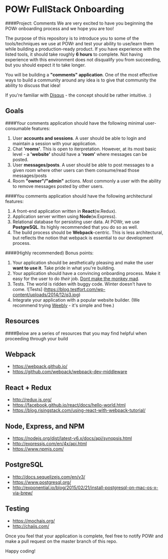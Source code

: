 # POWr FullStack Onboarding
####Project: Comments
We are very excited to have you beginning the POWr onboarding process and we hope you are too!

The purpose of this repository is to introduce you to some of the tools/techniques we use at POWr and test your ability to use/learn them while building a production-ready product.  If you have experience with the listed tools, it should take roughly **6 hours** to complete.  Not having experience with this environment does not disqualify you from succeeding, but you should expect it to take longer.

You will be building a **"comments" application**.  One of the most effective ways to build a community around any idea is to give that community the ability to discuss that idea! 

If you're familiar with [Disqus](https://disqus.com/) - the concept should be rather intuitive. :)

Goals
---
####Your comments application should have the following minimal user-consumable features:

1. User **accounts and sessions**.  A user should be able to login and maintain a session with your application.
2. Chat **'rooms'**.  This is open to iterpretation. However, at its most basic level - a **'website'** should have a **'room'** where messages can be posted.
3. User **messages/posts**.  A user should be able to post messages to a given room where other users can them consume/read those messages/posts
4.  Room **"owner"/"admin"** actions.  Most commonly a user with the ability to remove messages posted by other users.

####You comments application should have the following architectural features:

1. A front-end application written in **React**(w.Redux).
2. Application server written using **Node**(w.Express).
3. Relational database for persisting user data.  At POWr, we use **PostgreSQL**.  Its highly recommended that you do so as well.
4. The build process should be **Webpack**-centric.  This is less architectural, but reflects the notion that webpack is essential to our development process.

####(Highly recommended) Bonus points: 

1. Your application should be aesthetically pleasing and make the user **want to use it**. Take pride in what you're building.
2. Your application should have a convincing onboarding process.  Make it easy for the user to do *their* job. [Dont make the monkey mad](http://www.uxbooth.com/articles/10-usability-lessons-from-steve-krugs-dont-make-me-think/).
3. Tests.  The world is ridden with buggy code.  Winter doesn't have to come.
![Tests]
(https://blog.testfort.com/wp-content/uploads/2014/12/q3.jpg)
4. Integrate your application with a popular website builder. (We recommend trying [Weebly](https://www.weebly.com/developer/) - it's simple and free.)

Resources
---
####Below are a series of resources that you may find helpful when proceeding through your build

Webpack
---
* https://webpack.github.io/
* https://github.com/webpack/webpack-dev-middleware

React + Redux
---
* http://redux.js.org/
* https://facebook.github.io/react/docs/hello-world.html
* https://blog.risingstack.com/using-react-with-webpack-tutorial/

Node, Express, and NPM
---
* https://nodejs.org/dist/latest-v6.x/docs/api/synopsis.html
* http://expressjs.com/en/4x/api.html
* https://www.npmjs.com/

PostgreSQL
---
* http://docs.sequelizejs.com/en/v3/
* https://www.postgresql.org/
* http://exponential.io/blog/2015/02/21/install-postgresql-on-mac-os-x-via-brew/

Testing
---
* https://mochajs.org/
* http://chaijs.com/

Once you feel that your application is complete, feel free to notify POWr and make a pull request on the master branch of this repo.

Happy coding!

